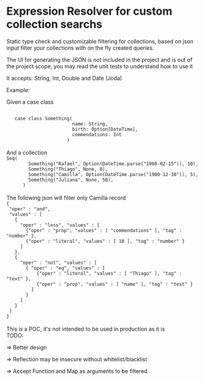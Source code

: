 # Expression Resolver for custom collection searchs

Static type check and customizable filtering for collections, based on json input filter your collections with on the fly created queries.

The UI for generating the JSON is not included in the project and is out of the project scope, you may read the unit tests to understand how to use it

It accepts: String, Int, Double and Date (Joda)

Example:

Given a case class

<code>
   case class Something(
                        name: String,
                        birth: Option[DateTime],
                        commendations: Int
                      )
</code>
<br>
And a collection

<code>
Seq(
        Something("Rafael", Option(DateTime.parse("1980-02-15")), 10),
        Something("Thiago", None, 0),
        Something("Camilla", Option(DateTime.parse("1900-12-30")), 5),
        Something("Juliana", None, 50),
      )
</code>
<br>
The following json will filter only Camilla record

<code>
{
 "oper" : "and",
 "values" : [
   {
     "oper" : "less", "values" : [
       {"oper" : "prop", "values" : [ "commendations" ], "tag" : "number" },
       {"oper" : "literal", "values" : [ 10 ], "tag" : "number" }
     ]
   },
   {
     "oper" : "not", "values" : [
       { "oper" : "eq", "values" : [
           {"oper" : "literal", "values" : [ "Thiago" ], "tag" : "text" },
           {"oper" : "prop", "values" : [ "name" ], "tag" : "text" }
         ]
       }
     ]
   }
 ]
}
</code>
<br>
This is a POC, it's not intended to be used in production as it is
<br>
TODO:

=> Better design

=> Reflection may be insecure without whitelist/blacklist

=> Accept Function and Map as arguments to be filtered
